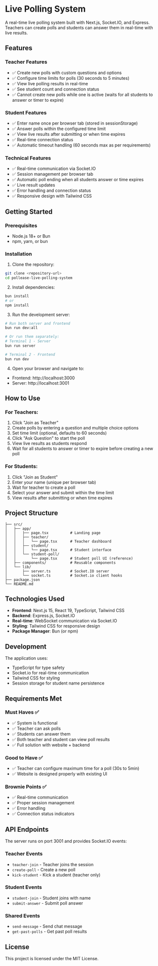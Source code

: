 # Live Polling System

A real-time live polling system built with Next.js, Socket.IO, and Express. Teachers can create polls and students can answer them in real-time with live results.

## Features

### Teacher Features

- ✅ Create new polls with custom questions and options
- ✅ Configure time limits for polls (30 seconds to 5 minutes)
- ✅ View live polling results in real-time
- ✅ See student count and connection status
- ✅ Cannot create new polls while one is active (waits for all students to answer or timer to expire)

### Student Features

- ✅ Enter name once per browser tab (stored in sessionStorage)
- ✅ Answer polls within the configured time limit
- ✅ View live results after submitting or when time expires
- ✅ Real-time connection status
- ✅ Automatic timeout handling (60 seconds max as per requirements)

### Technical Features

- ✅ Real-time communication via Socket.IO
- ✅ Session management per browser tab
- ✅ Automatic poll ending when all students answer or time expires
- ✅ Live result updates
- ✅ Error handling and connection status
- ✅ Responsive design with Tailwind CSS

## Getting Started

### Prerequisites

- Node.js 18+ or Bun
- npm, yarn, or bun

### Installation

1. Clone the repository:

```bash
git clone <repository-url>
cd pollease-live-polling-system
```

2. Install dependencies:

```bash
bun install
# or
npm install
```

3. Run the development server:

```bash
# Run both server and frontend
bun run dev:all

# Or run them separately:
# Terminal 1 - Server
bun run server

# Terminal 2 - Frontend
bun run dev
```

4. Open your browser and navigate to:

- Frontend: http://localhost:3000
- Server: http://localhost:3001

## How to Use

### For Teachers:

1. Click "Join as Teacher"
2. Create polls by entering a question and multiple choice options
3. Set time limit (optional, defaults to 60 seconds)
4. Click "Ask Question" to start the poll
5. View live results as students respond
6. Wait for all students to answer or timer to expire before creating a new poll

### For Students:

1. Click "Join as Student"
2. Enter your name (unique per browser tab)
3. Wait for teacher to create a poll
4. Select your answer and submit within the time limit
5. View results after submitting or when time expires

## Project Structure

```
├── src/
│   ├── app/
│   │   ├── page.tsx          # Landing page
│   │   ├── teacher/
│   │   │   └── page.tsx      # Teacher dashboard
│   │   ├── student/
│   │   │   └── page.tsx      # Student interface
│   │   └── student-poll/
│   │       └── page.tsx      # Student poll UI (reference)
│   ├── components/           # Reusable components
│   └── lib/
│       ├── server.ts         # Socket.IO server
│       └── socket.ts         # Socket.io client hooks
├── package.json
└── README.md
```

## Technologies Used

- **Frontend**: Next.js 15, React 19, TypeScript, Tailwind CSS
- **Backend**: Express.js, Socket.IO
- **Real-time**: WebSocket communication via Socket.IO
- **Styling**: Tailwind CSS for responsive design
- **Package Manager**: Bun (or npm)

## Development

The application uses:

- TypeScript for type safety
- Socket.io for real-time communication
- Tailwind CSS for styling
- Session storage for student name persistence

## Requirements Met

### Must Haves ✅

- ✅ System is functional
- ✅ Teacher can ask polls
- ✅ Students can answer them
- ✅ Both teacher and student can view poll results
- ✅ Full solution with website + backend

### Good to Have ✅

- ✅ Teacher can configure maximum time for a poll (30s to 5min)
- ✅ Website is designed properly with existing UI

### Brownie Points ✅

- ✅ Real-time communication
- ✅ Proper session management
- ✅ Error handling
- ✅ Connection status indicators

## API Endpoints

The server runs on port 3001 and provides Socket.IO events:

### Teacher Events

- `teacher-join` - Teacher joins the session
- `create-poll` - Create a new poll
- `kick-student` - Kick a student (teacher only)

### Student Events

- `student-join` - Student joins with name
- `submit-answer` - Submit poll answer

### Shared Events

- `send-message` - Send chat message
- `get-past-polls` - Get past poll results

## License

This project is licensed under the MIT License.
